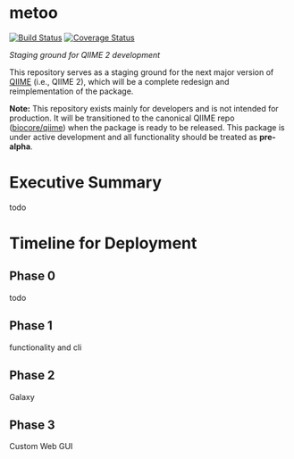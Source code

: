 metoo
=====

[![Build Status](https://travis-ci.org/biocore/metoo.png?branch=master)](https://travis-ci.org/biocore/metoo) [![Coverage Status](https://coveralls.io/repos/biocore/metoo/badge.png)](https://coveralls.io/r/biocore/metoo)

*Staging ground for QIIME 2 development*

This repository serves as a staging ground for the next major version of
[QIIME](http://qiime.org/) (i.e., QIIME 2), which will be a complete redesign
and reimplementation of the package.

**Note:** This repository exists mainly for developers and is not intended for
production. It will be transitioned to the canonical QIIME repo
([biocore/qiime](https://github.com/biocore/qiime)) when the package is ready
to be released. This package is under active development and all functionality
should be treated as **pre-alpha**.

Executive Summary
=================
todo

Timeline for Deployment
=======================

Phase 0
-------
todo

Phase 1
-------
functionality and cli

Phase 2
-------
Galaxy

Phase 3
-------
Custom Web GUI
